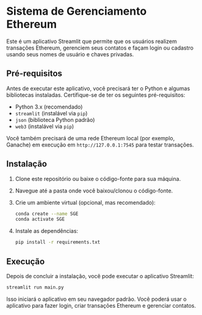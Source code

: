 # Sistema de Gerenciamento Ethereum

Este é um aplicativo Streamlit que permite que os usuários realizem transações Ethereum, gerenciem seus contatos e façam login ou cadastro usando seus nomes de usuário e chaves privadas.

## Pré-requisitos

Antes de executar este aplicativo, você precisará ter o Python e algumas bibliotecas instaladas. Certifique-se de ter os seguintes pré-requisitos:

- Python 3.x (recomendado)
- `streamlit` (instalável via `pip`)
- `json` (biblioteca Python padrão)
- `web3` (instalável via `pip`)

Você também precisará de uma rede Ethereum local (por exemplo, Ganache) em execução em `http://127.0.0.1:7545` para testar transações.

## Instalação

1. Clone este repositório ou baixe o código-fonte para sua máquina.

2. Navegue até a pasta onde você baixou/clonou o código-fonte.

3. Crie um ambiente virtual (opcional, mas recomendado):
   ```bash
   conda create --name SGE
   conda activate SGE
   ```

4. Instale as dependências:
   ```bash
   pip install -r requirements.txt
   ```

## Execução

Depois de concluir a instalação, você pode executar o aplicativo Streamlit:

```bash
streamlit run main.py
```

Isso iniciará o aplicativo em seu navegador padrão. Você poderá usar o aplicativo para fazer login, criar transações Ethereum e gerenciar contatos.

